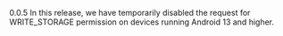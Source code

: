 0.0.5
In this release, we have temporarily disabled the request for WRITE_STORAGE permission on devices
running Android 13 and higher.